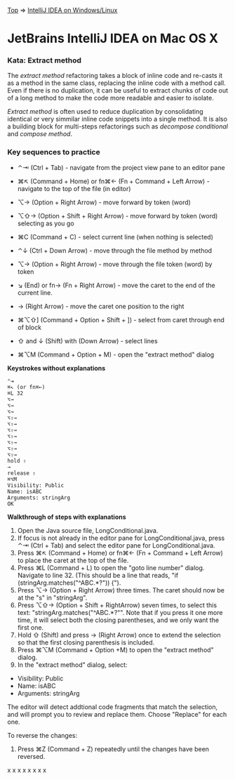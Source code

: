 [Top](README.md) => [IntelliJ IDEA on Windows/Linux](ij-osx.md)

# JetBrains IntelliJ IDEA on Mac OS X

### Kata: Extract method

The _extract method_ refactoring takes a block of inline code and re-casts it as a method in the same class, replacing the inline code with a method call. Even if there is no duplication, it can be useful to extract chunks of code out of a long method to make the code more readable and easier to isolate.

_Extract method_ is often used to reduce duplication by consolidating identical or very simmilar inline code snippets into a single method. It is also a building block for multi-steps refactorings such as _decompose conditional_ and _compose method_.

### Key sequences to practice

- ⌃⇥ (Ctrl + Tab) - navigate from the project view pane to an editor pane
- ⌘↖︎ (Command + Home) or fn⌘← (Fn + Command + Left Arrow) - navigate to the top of the file (in editor)
- ⌥→ (Option + Right Arrow) - move forward by token (word)
- ⌥⇧→ (Option + Shift + Right Arrow) - move forward by token (word) selecting as you go
- ⌘C (Command + C) - select current line (when nothing is selected)

- ⌃↓ (Ctrl + Down Arrow) - move through the file method by method
- ⌥→ (Option + Right Arrow) - move through the file token (word) by token
- ↘︎ (End) or fn→ (Fn + Right Arrow) - move the caret to the end of the current line.
- → (Right Arrow) - move the caret one position to the right
- ⌘⌥⇧] (Command + Option + Shift + ]) - select from caret through end of block
- ⇧ and ↓ (Shift) with (Down Arrow) - select lines
- ⌘⌥M (Command + Option + M) - open the "extract method" dialog

**Keystrokes without explanations**

```
⌃⇥
⌘↖︎ (or fn⌘←)
⌘L 32
⌥→
⌥→
⌥→
⌥⇧→
⌥⇧→
⌥⇧→
⌥⇧→
⌥⇧→
⌥⇧→
⌥⇧→
hold ⇧
→
release ⇧
⌘⌥M
Visibility: Public
Name: isABC
Arguments: stringArg
OK
```


**Walkthrough of steps with explanations**

1. Open the Java source file, LongConditional.java.
1. If focus is not already in the editor pane for LongConditional.java, press ⌃⇥ (Ctrl + Tab) and select the editor pane for LongConditional.java.
1. Press ⌘↖︎ (Command + Home) or fn⌘← (Fn + Command + Left Arrow) to place the caret at the top of the file.
1. Press ⌘L (Command + L) to open the "goto line number" dialog. Navigate to line 32. (This should be a line that reads, "if (stringArg.matches("^ABC.\*?")) {").
1. Press ⌥→ (Option + Right Arrow) three times.  The caret should now be at the "s" in "stringArg".
1. Press ⌥⇧→ (Option + Shift + RightArrow) seven times, to select this text: "stringArg.matches("^ABC.*?"".  Note that if you press it one more time, it will select both the closing parentheses, and we only want the first one.
1. Hold ⇧ (Shift) and press → (Right Arrow) once to extend the selection so that the first closing parenthesis is included.
1. Press ⌘⌥M (Command + Option +M) to open the "extract method" dialog.
1. In the "extract method" dialog, select:
- Visibility: Public
- Name: isABC
- Arguments: stringArg

The editor will detect addtional code fragments that match the selection, and will prompt you to review and replace them. Choose "Replace" for each one.

To reverse the changes:

1. Press ⌘Z (Command + Z) repeatedly until the changes have been reversed.





x
x
x
x
x
x
x
x





